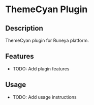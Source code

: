 # ThemeCyan Plugin

## Description
ThemeCyan plugin for Runeya platform.

## Features
- TODO: Add plugin features

## Usage
- TODO: Add usage instructions
